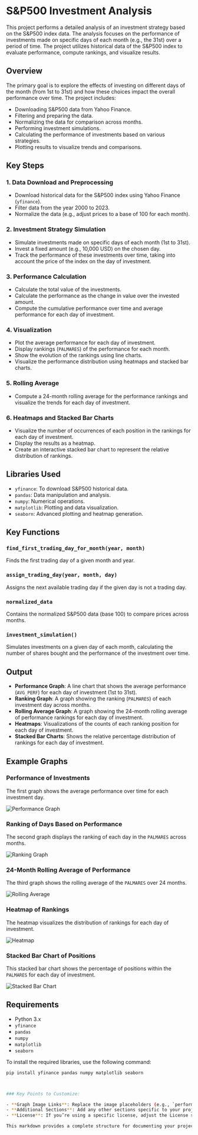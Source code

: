 # S&P500 Investment Analysis

This project performs a detailed analysis of an investment strategy based on the S&P500 index data. The analysis focuses on the performance of investments made on specific days of each month (e.g., the 31st) over a period of time. The project utilizes historical data of the S&P500 index to evaluate performance, compute rankings, and visualize results.

## Overview

The primary goal is to explore the effects of investing on different days of the month (from 1st to 31st) and how these choices impact the overall performance over time. The project includes:

- Downloading S&P500 data from Yahoo Finance.
- Filtering and preparing the data.
- Normalizing the data for comparison across months.
- Performing investment simulations.
- Calculating the performance of investments based on various strategies.
- Plotting results to visualize trends and comparisons.

## Key Steps

### 1. Data Download and Preprocessing
- Download historical data for the S&P500 index using Yahoo Finance (`yfinance`).
- Filter data from the year 2000 to 2023.
- Normalize the data (e.g., adjust prices to a base of 100 for each month).

### 2. Investment Strategy Simulation
- Simulate investments made on specific days of each month (1st to 31st).
- Invest a fixed amount (e.g., 10,000 USD) on the chosen day.
- Track the performance of these investments over time, taking into account the price of the index on the day of investment.

### 3. Performance Calculation
- Calculate the total value of the investments.
- Calculate the performance as the change in value over the invested amount.
- Compute the cumulative performance over time and average performance for each day of investment.

### 4. Visualization
- Plot the average performance for each day of investment.
- Display rankings (`PALMARES`) of the performance for each month.
- Show the evolution of the rankings using line charts.
- Visualize the performance distribution using heatmaps and stacked bar charts.

### 5. Rolling Average
- Compute a 24-month rolling average for the performance rankings and visualize the trends for each day of investment.

### 6. Heatmaps and Stacked Bar Charts
- Visualize the number of occurrences of each position in the rankings for each day of investment.
- Display the results as a heatmap.
- Create an interactive stacked bar chart to represent the relative distribution of rankings.

## Libraries Used

- `yfinance`: To download S&P500 historical data.
- `pandas`: Data manipulation and analysis.
- `numpy`: Numerical operations.
- `matplotlib`: Plotting and data visualization.
- `seaborn`: Advanced plotting and heatmap generation.

## Key Functions

### `find_first_trading_day_for_month(year, month)`
Finds the first trading day of a given month and year.

### `assign_trading_day(year, month, day)`
Assigns the next available trading day if the given day is not a trading day.

### `normalized_data`
Contains the normalized S&P500 data (base 100) to compare prices across months.

### `investment_simulation()`
Simulates investments on a given day of each month, calculating the number of shares bought and the performance of the investment over time.

## Output

- **Performance Graph**: A line chart that shows the average performance (`AVG_PERF`) for each day of investment (1st to 31st).
- **Ranking Graph**: A graph showing the ranking (`PALMARES`) of each investment day across months.
- **Rolling Average Graph**: A graph showing the 24-month rolling average of performance rankings for each day of investment.
- **Heatmaps**: Visualizations of the counts of each ranking position for each day of investment.
- **Stacked Bar Charts**: Shows the relative percentage distribution of rankings for each day of investment.

## Example Graphs

### Performance of Investments

The first graph shows the average performance over time for each investment day.

![Performance Graph](performance_graph.png)

### Ranking of Days Based on Performance

The second graph displays the ranking of each day in the `PALMARES` across months.

![Ranking Graph](ranking_graph.png)

### 24-Month Rolling Average of Performance

The third graph shows the rolling average of the `PALMARES` over 24 months.

![Rolling Average](rolling_average_graph.png)

### Heatmap of Rankings

The heatmap visualizes the distribution of rankings for each day of investment.

![Heatmap](heatmap.png)

### Stacked Bar Chart of Positions

This stacked bar chart shows the percentage of positions within the `PALMARES` for each day of investment.

![Stacked Bar Chart](stacked_bar_chart.png)

## Requirements

- Python 3.x
- `yfinance`
- `pandas`
- `numpy`
- `matplotlib`
- `seaborn`

To install the required libraries, use the following command:

```bash
pip install yfinance pandas numpy matplotlib seaborn



### Key Points to Customize:

- **Graph Image Links**: Replace the image placeholders (e.g., `performance_graph.png`) with the actual paths to your graphs if they are stored locally or on the web.
- **Additional Sections**: Add any other sections specific to your project (like data sources, additional features, or analysis results).
- **License**: If you’re using a specific license, adjust the License section accordingly.

This markdown provides a complete structure for documenting your project, including setup instructions, an overview of the analysis, and key visualizations.
